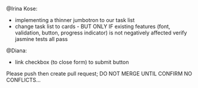 @Irina Kose:
- implementing a thinner jumbotron to our task list
- change task list to cards - BUT ONLY IF existing features (font, validation, button, progress indicator) is not negatively affected
verify jasmine tests all pass

@Diana:
- link checkbox (to close form) to submit button

Please push then create pull request; DO NOT MERGE UNTIL CONFIRM NO CONFLICTS... 
